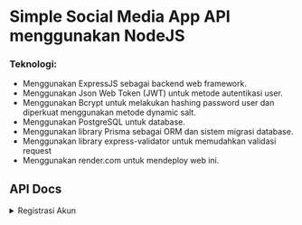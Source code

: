 
# Simple Social Media App API menggunakan NodeJS

### Teknologi:
- Menggunakan ExpressJS sebagai backend web framework.
- Menggunakan Json Web Token (JWT) untuk metode autentikasi user.
- Menggunakan Bcrypt untuk melakukan hashing password user dan diperkuat menggunakan metode dynamic salt.
- Menggunakan PostgreSQL untuk database.
- Menggunakan library Prisma sebagai ORM dan sistem migrasi database.
- Menggunakan library express-validator untuk memudahkan validasi request
- Menggunakan render.com untuk mendeploy web ini.

## API Docs
<details>
<summary>Registrasi Akun</summary>
<p>
Request:
```http
POST http://localhost:3000/auth/register
Content-Type:  application/json

{"username":"isi_username","password":"isi_password"}
```
</p>
</details>